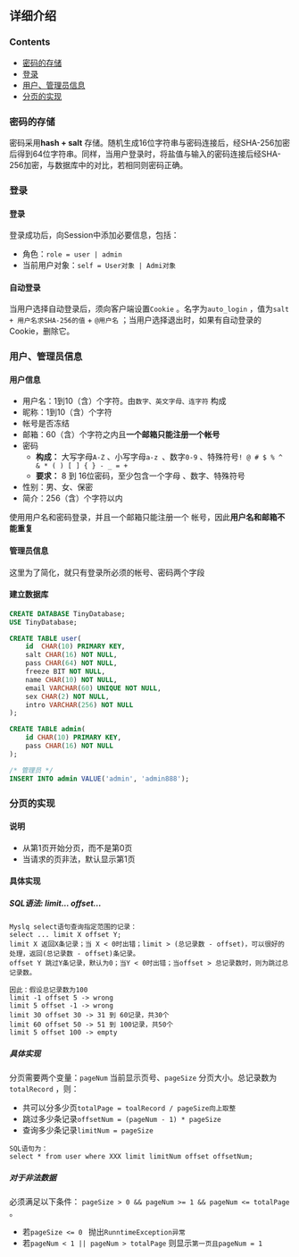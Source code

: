 ## 详细介绍

### Contents
* [密码的存储](#密码的存储)
* [登录](#登录)
* [用户、管理员信息](#user-content-用户管理员信息)
* [分页的实现](#分页的实现)

### 密码的存储

密码采用**hash + salt** 存储。随机生成16位字符串与密码连接后，经SHA-256加密后得到64位字符串。同样，当用户登录时，将盐值与输入的密码连接后经SHA-256加密，与数据库中的对比，若相同则密码正确。

### 登录

#### 登录

登录成功后，向Session中添加必要信息，包括：

* 角色：`role = user | admin` 
* 当前用户对象：`self = User对象 | Admi对象` 

#### 自动登录

当用户选择自动登录后，须向客户端设置`Cookie` 。名字为`auto_login` ，值为`salt + 用户名求SHA-256的值`  + `@用户名` ；当用户选择退出时，如果有自动登录的Cookie，删除它。

### 用户、管理员信息

#### 用户信息

- 用户名：1到10（含）个字符。由`数字、英文字母、连字符` 构成
- 昵称：1到10（含）个字符
- 帐号是否冻结
- 邮箱：60（含）个字符之内且**一个邮箱只能注册一个帐号** 
- 密码
  - **构成：**  大写字母`A-Z` 、小写字母`a-z `、数字`0-9` 、特殊符号`! @ # $ % ^ & * ( ) [ ] { } - _ = + ` 
  - **要求：** 8 到 16位密码，至少包含一个字母 、数字、特殊符号
- 性别：男、女、保密
- 简介：256（含）个字符以内

使用用户名和密码登录，并且一个邮箱只能注册一个 帐号，因此**用户名和邮箱不能重复** 

#### 管理员信息

这里为了简化，就只有登录所必须的帐号、密码两个字段

#### 建立数据库

```sql
CREATE DATABASE TinyDatabase;
USE TinyDatabase;

CREATE TABLE user(
    id  CHAR(10) PRIMARY KEY,
    salt CHAR(16) NOT NULL,
    pass CHAR(64) NOT NULL,
    freeze BIT NOT NULL,
    name CHAR(10) NOT NULL,
    email VARCHAR(60) UNIQUE NOT NULL,
    sex CHAR(2) NOT NULL,
    intro VARCHAR(256) NOT NULL
);

CREATE TABLE admin(
    id CHAR(10) PRIMARY KEY,
    pass CHAR(16) NOT NULL
);

/* 管理员 */
INSERT INTO admin VALUE('admin', 'admin888');
```

### 分页的实现

#### 说明

- 从第1页开始分页，而不是第0页
- 当请求的页非法，默认显示第1页

#### 具体实现

##### SQL语法: limit... offset...

```mysql
Myslq select语句查询指定范围的记录：
select ... limit X offset Y;
limit X 返回X条记录；当 X < 0时出错；limit > (总记录数 - offset)，可以很好的处理，返回(总记录数 - offset)条记录。
offset Y 跳过Y条记录，默认为0；当Y < 0时出错；当offset > 总记录数时，则为跳过总记录数。

因此：假设总记录数为100
limit -1 offset 5 -> wrong
limit 5 offset -1 -> wrong
limit 30 offset 30 -> 31 到 60记录，共30个
limit 60 offset 50 -> 51 到 100记录，共50个
limit 5 offset 100 -> empty
```

##### 具体实现

分页需要两个变量：`pageNum` 当前显示页号、`pageSize` 分页大小。总记录数为`totalRecord` ，则：

- 共可以分多少页`totalPage = toalRecord / pageSize向上取整`
- 跳过多少条记录`offsetNum = (pageNum - 1) * pageSize` 
- 查询多少条记录`limitNum = pageSize`

```mysql
SQL语句为：
select * from user where XXX limit limitNum offset offsetNum;
```

##### 对于非法数据

必须满足以下条件： `pageSize > 0 && pageNum >= 1 && pageNum <= totalPage `。  

- 若`pageSize <= 0 ` 抛出`RunntimeException异常` 
- 若`pageNum < 1 || pageNum > totalPage` 则显示`第一页且pageNum = 1` 

